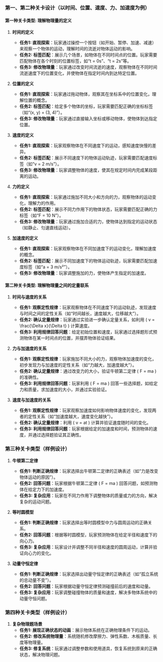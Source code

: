 ### 第一、第二种关卡设计（以时间、位置、速度、力、加速度为例）

#### **第一种关卡类型: 理解物理量的定义**

1. **时间的定义**
   - **任务1: 直观探索**：玩家通过操控一个按钮（如开始、暂停、加速、减速）来观察一个物体的运动，理解时间的流逝对物体运动的影响。
   - **任务2: 标签匹配**：展示几个场景，如物体在不同时间点的位置。玩家需要匹配物体在各个时刻的位置标签，如“t = 0s”、“t = 2s”等。
   - **任务3: 修改物理量**：玩家通过改变时间流逝的速度，观察物体在不同时间流逝速度下的位置变化，并使物体在指定时间内到达特定位置。

2. **位置的定义**
   - **任务1: 直观探索**：玩家通过拖动物体，观察其在坐标系中的位置变化，理解位置的概念。
   - **任务2: 标签匹配**：给定多个物体的坐标，玩家需要匹配正确的坐标标签（如“(x, y) = (3, 4)”）。
   - **任务3: 修改物理量**：玩家通过直接输入坐标或移动物体，使物体到达指定位置。

3. **速度的定义**
   - **任务1: 直观探索**：玩家观察物体在不同速度下的运动，感知速度快慢的差异。
   - **任务2: 标签匹配**：展示不同速度下的物体运动轨迹，玩家需要匹配速度标签（如“v = 2 m/s”）。
   - **任务3: 修改物理量**：玩家调整物体的速度，使其在规定时间内完成某段距离的运动。

4. **力的定义**
   - **任务1: 直观探索**：玩家通过施加不同大小和方向的力，观察物体的运动变化，理解力的作用。
   - **任务2: 标签匹配**：展示不同力作用下的物体状态，玩家需要匹配正确的力标签（如“F = 10 N”）。
   - **任务3: 修改物理量**：玩家通过施加合适的力，使物体达到指定的运动状态（如静止、匀速直线运动）。

5. **加速度的定义**
   - **任务1: 直观探索**：玩家观察物体在不同加速度下的运动变化，理解加速度的概念。
   - **任务2: 标签匹配**：展示不同加速度下的物体运动轨迹，玩家需要匹配加速度标签（如“a = 3 m/s²”）。
   - **任务3: 修改物理量**：玩家调整施加的力，使物体产生指定的加速度。

#### **第二种关卡类型: 理解物理量之间的定量联系**

1. **时间与速度的关系**
   - **任务1: 观察定性规律**：玩家观察物体在不同速度下的运动轨迹，发现速度与时间之间的定性关系（如“时间越长，速度越大，位移越大”）。
   - **任务2: 确认定量规律**：玩家通过实验进一步确认定量关系，如利用 \( v = \frac{\Delta x}{\Delta t} \) 计算速度。
   - **任务3: 利用规律回答问题**：给定初始位置和速度，玩家通过选择题形式预测物体在某一时间点的位置，并摆弄物体验证结果。

2. **力与加速度的关系**
   - **任务1: 观察定性规律**：玩家施加不同大小的力，观察物体加速度的变化，初步发现力与加速度的定性关系（如“力越大，加速度越大”）。
   - **任务2: 确认定量规律**：通过改变力的大小，验证牛顿第二定律 \( F = ma \) 的准确性。
   - **任务3: 利用规律回答问题**：玩家利用 \( F = ma \) 回答一些选择题，如给定力和质量，求加速度的大小，并通过实验验证。

3. **速度与加速度的关系**
   - **任务1: 观察定性规律**：玩家观察加速度如何影响物体速度的变化，发现两者的定性关系（如“加速度越大，速度变化越快”）。
   - **任务2: 确认定量规律**：利用 \( v = at \) 计算并验证速度随时间的变化。
   - **任务3: 利用规律回答问题**：玩家根据给定的加速度和时间，预测物体的速度，并通过选择题验证其正确性。

### 第三种关卡类型（样例设计）

1. **牛顿第二定律**
   - **任务1: 判断正确规律**：玩家选择出牛顿第二定律的正确表述（如“力是改变物体运动的原因”）。
   - **任务2: 回答问题**：玩家根据牛顿第二定律 \( F = ma \) 回答问题，如预测物体在给定力下的加速度。
   - **任务3: 复杂应用**：玩家在不同力作用下调整物体的质量或力的方向，解决复杂的运动问题。

2. **等时圆模型**
   - **任务1: 判断正确规律**：玩家选择出等时圆模型中力与圆周运动的正确关系。
   - **任务2: 回答问题**：根据等时圆模型，玩家预测物体在给定半径和速度下的向心力。
   - **任务3: 复杂应用**：玩家设计并调整不同半径和速度的圆周运动，计算并验证向心力的变化。

3. **动量守恒定律**
   - **任务1: 判断正确规律**：玩家选择出动量守恒定律的正确表述（如“孤立系统的总动量不变”）。
   - **任务2: 回答问题**：玩家根据动量守恒定律预测碰撞前后的速度和动量。
   - **任务3: 复杂应用**：玩家调整碰撞物体的质量和速度，解决多物体系统中的动量守恒问题。

### 第四种关卡类型（样例设计）

1. **复杂物理题场景**
   - **任务1: 展现正确状态的动画**：展示物体系统在正确物理条件下的运动。
   - **任务2: 修改系统物理量**：系统随机修改摩擦力、弹性系数、木板质量、长度等物理量。
   - **任务3: 修复系统**：玩家通过调整参数和使用道具，恢复系统到原来的正确状态，解决物理问题。
